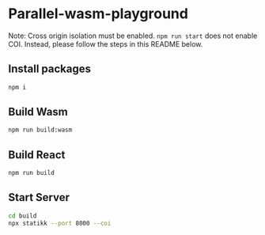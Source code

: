 # Parallel-wasm-playground

Note: Cross origin isolation must be enabled.
`npm run start` does not enable COI. Instead, please follow the steps in this README below.

## Install packages

```bash
npm i
```

## Build Wasm

```bash
npm run build:wasm
```

## Build React

```bash
npm run build
```

## Start Server

```bash
cd build
npx statikk --port 8000 --coi
```
